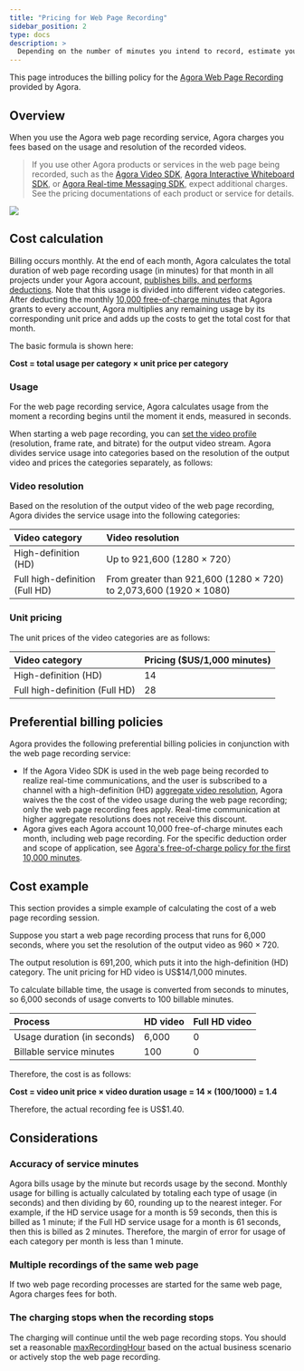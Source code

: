 ```yaml
---
title: "Pricing for Web Page Recording"
sidebar_position: 2
type: docs
description: >
  Depending on the number of minutes you intend to record, estimate your monthly cost for Web Page Recording. 
---
```


This page introduces the billing policy for the [Agora Web Page Recording](../develop/webpage-mode) provided by Agora.

## Overview

When you use the Agora web page recording service, Agora charges you fees based on the usage and resolution of the recorded videos.

> If you use other Agora products or services in the web page being recorded, such as the [Agora Video SDK](/video-calling/overview/product-overview), [Agora Interactive Whiteboard SDK](../../interactive-whiteboard/overview/product-overview), or [Agora Real-time Messaging SDK](../../signaling/overview/product-overview), expect additional charges. See the pricing documentations of each product or service for details.

![](https://web-cdn.agora.io/docs-files/1634096581592)

## Cost calculation

Billing occurs monthly. At the end of each month, Agora calculates the total duration of web page recording usage (in minutes) for that month in all projects under your Agora account, [publishes bills, and performs deductions](../reference/billing-policies). Note that this usage is divided into different video categories. After deducting the monthly [10,000 free-of-charge minutes](../reference/billing-policies#agoras-free-of-charge-policy-for-the-first-10000-minutes) that Agora grants to every account, Agora multiplies any remaining usage by its corresponding unit price and adds up the costs to get the total cost for that month.



The basic formula is shown here:

**Cost = total usage per category × unit price per category**

### Usage

For the web page recording service, Agora calculates usage from the moment a recording begins until the moment it ends, measured in seconds.

When starting a web page recording, you can [set the video profile](../develop/recording-video-profile) (resolution, frame rate, and bitrate) for the output video stream. Agora divides service usage into categories based on the resolution of the output video and prices the categories separately, as follows:

### Video resolution

Based on the resolution of the output video of the web page recording, Agora divides the service usage into the following categories:

| Video category                 | Video resolution                                             |
| :----------------------------- | :----------------------------------------------------------- |
| High-definition (HD)           | Up to 921,600 (1280 × 720）                                  |
| Full high-definition (Full HD) | From greater than 921,600 (1280 × 720) to 2,073,600 (1920 × 1080) |

### Unit pricing

The unit prices of the video categories are as follows:

| Video category                 | Pricing ($US/1,000 minutes) |
| :----------------------------- | :-------------------------- |
| High-definition (HD)           | 14                          |
| Full high-definition (Full HD) | 28                          |

## Preferential billing policies

Agora provides the following preferential billing policies in conjunction with the web page recording service:

- If the Agora Video SDK is used in the web page being recorded to realize real-time communications, and the user is subscribed to a channel with a high-definition (HD) [aggregate video resolution](./pricing#aggregate), Agora waives the the cost of the video <Vg k="VSDK" /> usage during the web page recording; only the web page recording fees apply. Real-time communication at higher aggregate resolutions does not receive this discount.
- Agora gives each Agora account 10,000 free-of-charge minutes each month, including web page recording. For the specific deduction order and scope of application, see [Agora's free-of-charge policy for the first 10,000 minutes](../reference/billing-policies#agoras-free-of-charge-policy-for-the-first-10000-minutes).

## Cost example 

This section provides a simple example of calculating the cost of a web page recording session.

Suppose you start a web page recording process that runs for 6,000 seconds, where you set the resolution of the output video as 960 × 720.



The output resolution is 691,200, which puts it into the high-definition (HD) category. The unit pricing for HD video is US$14/1,000 minutes.



To calculate billable time, the usage is converted from seconds to minutes, so 6,000 seconds of usage converts to 100 billable minutes.

| Process                     | HD video | Full HD video |
| :-------------------------- | :------- | :------------ |
| Usage duration (in seconds) | 6,000    | 0             |
| Billable service minutes    | 100      | 0             |

Therefore, the cost is as follows:

**Cost = video unit price × video duration usage = 14 × (100/1000) = 1.4**

Therefore, the actual recording fee is US$1.40.

## Considerations

### Accuracy of service minutes

Agora bills usage by the minute but records usage by the second. Monthly usage for billing is actually calculated by totaling each type of usage (in seconds) and then dividing by 60, rounding up to the nearest integer. For example, if the HD service usage for a month is 59 seconds, then this is billed as 1 minute; if the Full HD service usage for a month is 61 seconds, then this is billed as 2 minutes. Therefore, the margin of error for usage of each category per month is less than 1 minute.

### Multiple recordings of the same web page 

If two web page recording processes are started for the same web page, Agora charges fees for both.

### The charging stops when the recording stops
The charging will continue until the web page recording stops. You should set a reasonable [maxRecordingHour](../reference/rest-api/start#extension-service-configuration) based on the actual business scenario or actively stop the web page recording.